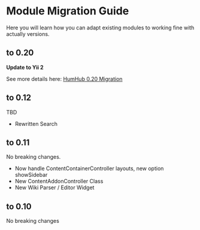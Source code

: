 # Module Migration Guide

Here you will learn how you can adapt existing modules to working fine with actually versions.

## to 0.20

**Update to Yii 2**

See more details here: [HumHub 0.20 Migration](dev-migrate-0-20.md)

## to 0.12

TBD

- Rewritten Search 

## to 0.11

No breaking changes.

- Now handle ContentContainerController layouts, new option showSidebar
- New ContentAddonController Class
- New Wiki Parser / Editor Widget

## to 0.10

No breaking changes
